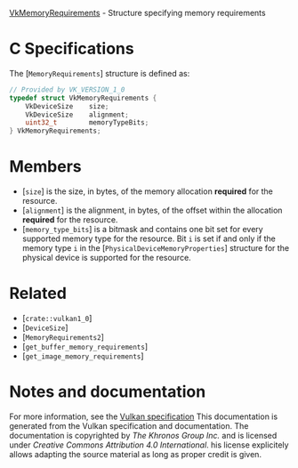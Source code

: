 [VkMemoryRequirements](https://www.khronos.org/registry/vulkan/specs/1.3-extensions/man/html/VkMemoryRequirements.html) - Structure specifying memory requirements

# C Specifications
The [`MemoryRequirements`] structure is defined as:
```c
// Provided by VK_VERSION_1_0
typedef struct VkMemoryRequirements {
    VkDeviceSize    size;
    VkDeviceSize    alignment;
    uint32_t        memoryTypeBits;
} VkMemoryRequirements;
```

# Members
- [`size`] is the size, in bytes, of the memory allocation  **required**  for the resource.
- [`alignment`] is the alignment, in bytes, of the offset within the allocation  **required**  for the resource.
- [`memory_type_bits`] is a bitmask and contains one bit set for every supported memory type for the resource. Bit `i` is set if and only if the memory type `i` in the [`PhysicalDeviceMemoryProperties`] structure for the physical device is supported for the resource.

# Related
- [`crate::vulkan1_0`]
- [`DeviceSize`]
- [`MemoryRequirements2`]
- [`get_buffer_memory_requirements`]
- [`get_image_memory_requirements`]

# Notes and documentation
For more information, see the [Vulkan specification](https://www.khronos.org/registry/vulkan/specs/1.3-extensions/html/vkspec.html)
This documentation is generated from the Vulkan specification and documentation.
The documentation is copyrighted by *The Khronos Group Inc.* and is licensed under *Creative Commons Attribution 4.0 International*.
his license explicitely allows adapting the source material as long as proper credit is given.
        